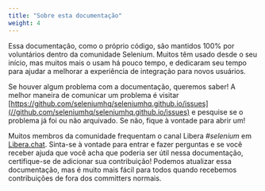 ```yaml
---
title: "Sobre esta documentação"
weight: 4
---
```


Essa documentação, como o próprio código, são mantidos 100% por voluntários
dentro da comunidade Selenium.
Muitos têm usado desde o seu início,
mas muitos mais o usam há pouco tempo,
e dedicaram seu tempo para ajudar a melhorar a experiência de integração
para novos usuários.

Se houver algum problema com a documentação, queremos saber!
A melhor maneira de comunicar um problema é visitar
[https://github.com/seleniumhq/seleniumhq.github.io/issues](//github.com/seleniumhq/seleniumhq.github.io/issues)
e pesquise se o problema já foi ou não arquivado.
Se não, fique à vontade para abrir um!

Muitos membros da comunidade frequentam
o canal Libera _#selenium_ em [Libera.chat](https://libera.chat/).
Sinta-se à vontade para entrar e fazer perguntas
e se você receber ajuda que você acha que poderia ser útil nessa documentação,
certifique-se de adicionar sua contribuição!
Podemos atualizar essa documentação,
mas é muito mais fácil para todos quando recebemos contribuições
de fora dos committers normais.




